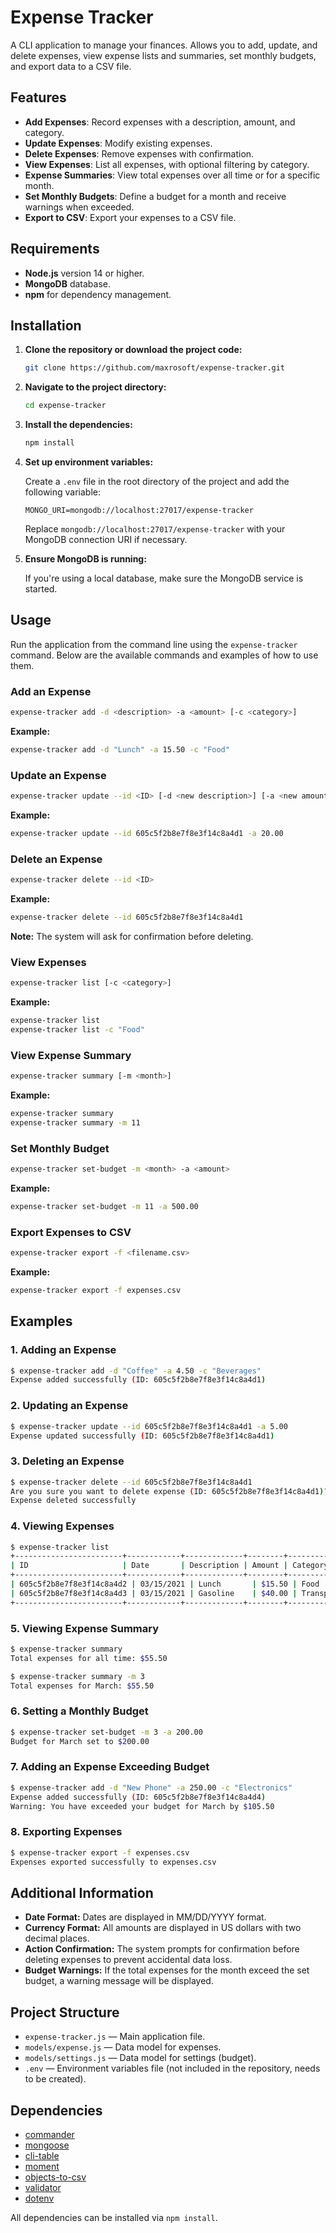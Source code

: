 # Expense Tracker

A CLI application to manage your finances. Allows you to add, update, and delete expenses, view expense lists and summaries, set monthly budgets, and export data to a CSV file.

## Features

- **Add Expenses**: Record expenses with a description, amount, and category.
- **Update Expenses**: Modify existing expenses.
- **Delete Expenses**: Remove expenses with confirmation.
- **View Expenses**: List all expenses, with optional filtering by category.
- **Expense Summaries**: View total expenses over all time or for a specific month.
- **Set Monthly Budgets**: Define a budget for a month and receive warnings when exceeded.
- **Export to CSV**: Export your expenses to a CSV file.

## Requirements

- **Node.js** version 14 or higher.
- **MongoDB** database.
- **npm** for dependency management.

## Installation

1. **Clone the repository or download the project code:**

   ```bash
   git clone https://github.com/maxrosoft/expense-tracker.git
   ```

2. **Navigate to the project directory:**

   ```bash
   cd expense-tracker
   ```

3. **Install the dependencies:**

   ```bash
   npm install
   ```

4. **Set up environment variables:**

   Create a `.env` file in the root directory of the project and add the following variable:

   ```env
   MONGO_URI=mongodb://localhost:27017/expense-tracker
   ```

   Replace `mongodb://localhost:27017/expense-tracker` with your MongoDB connection URI if necessary.

5. **Ensure MongoDB is running:**

   If you're using a local database, make sure the MongoDB service is started.

## Usage

Run the application from the command line using the `expense-tracker` command. Below are the available commands and examples of how to use them.

### Add an Expense

```bash
expense-tracker add -d <description> -a <amount> [-c <category>]
```

**Example:**

```bash
expense-tracker add -d "Lunch" -a 15.50 -c "Food"
```

### Update an Expense

```bash
expense-tracker update --id <ID> [-d <new description>] [-a <new amount>] [-c <new category>]
```

**Example:**

```bash
expense-tracker update --id 605c5f2b8e7f8e3f14c8a4d1 -a 20.00
```

### Delete an Expense

```bash
expense-tracker delete --id <ID>
```

**Example:**

```bash
expense-tracker delete --id 605c5f2b8e7f8e3f14c8a4d1
```

**Note:** The system will ask for confirmation before deleting.

### View Expenses

```bash
expense-tracker list [-c <category>]
```

**Example:**

```bash
expense-tracker list
expense-tracker list -c "Food"
```

### View Expense Summary

```bash
expense-tracker summary [-m <month>]
```

**Example:**

```bash
expense-tracker summary
expense-tracker summary -m 11
```

### Set Monthly Budget

```bash
expense-tracker set-budget -m <month> -a <amount>
```

**Example:**

```bash
expense-tracker set-budget -m 11 -a 500.00
```

### Export Expenses to CSV

```bash
expense-tracker export -f <filename.csv>
```

**Example:**

```bash
expense-tracker export -f expenses.csv
```

## Examples

### 1. Adding an Expense

```bash
$ expense-tracker add -d "Coffee" -a 4.50 -c "Beverages"
Expense added successfully (ID: 605c5f2b8e7f8e3f14c8a4d1)
```

### 2. Updating an Expense

```bash
$ expense-tracker update --id 605c5f2b8e7f8e3f14c8a4d1 -a 5.00
Expense updated successfully (ID: 605c5f2b8e7f8e3f14c8a4d1)
```

### 3. Deleting an Expense

```bash
$ expense-tracker delete --id 605c5f2b8e7f8e3f14c8a4d1
Are you sure you want to delete expense (ID: 605c5f2b8e7f8e3f14c8a4d1)? (yes/no): yes
Expense deleted successfully
```

### 4. Viewing Expenses

```bash
$ expense-tracker list
+------------------------+------------+-------------+--------+-------------+
| ID                     | Date       | Description | Amount | Category    |
+------------------------+------------+-------------+--------+-------------+
| 605c5f2b8e7f8e3f14c8a4d2 | 03/15/2021 | Lunch       | $15.50 | Food        |
| 605c5f2b8e7f8e3f14c8a4d3 | 03/15/2021 | Gasoline    | $40.00 | Transportation |
+------------------------+------------+-------------+--------+-------------+
```

### 5. Viewing Expense Summary

```bash
$ expense-tracker summary
Total expenses for all time: $55.50

$ expense-tracker summary -m 3
Total expenses for March: $55.50
```

### 6. Setting a Monthly Budget

```bash
$ expense-tracker set-budget -m 3 -a 200.00
Budget for March set to $200.00
```

### 7. Adding an Expense Exceeding Budget

```bash
$ expense-tracker add -d "New Phone" -a 250.00 -c "Electronics"
Expense added successfully (ID: 605c5f2b8e7f8e3f14c8a4d4)
Warning: You have exceeded your budget for March by $105.50
```

### 8. Exporting Expenses

```bash
$ expense-tracker export -f expenses.csv
Expenses exported successfully to expenses.csv
```

## Additional Information

- **Date Format:** Dates are displayed in MM/DD/YYYY format.
- **Currency Format:** All amounts are displayed in US dollars with two decimal places.
- **Action Confirmation:** The system prompts for confirmation before deleting expenses to prevent accidental data loss.
- **Budget Warnings:** If the total expenses for the month exceed the set budget, a warning message will be displayed.

## Project Structure

- `expense-tracker.js` — Main application file.
- `models/expense.js` — Data model for expenses.
- `models/settings.js` — Data model for settings (budget).
- `.env` — Environment variables file (not included in the repository, needs to be created).

## Dependencies

- [commander](https://www.npmjs.com/package/commander)
- [mongoose](https://www.npmjs.com/package/mongoose)
- [cli-table](https://www.npmjs.com/package/cli-table)
- [moment](https://www.npmjs.com/package/moment)
- [objects-to-csv](https://www.npmjs.com/package/objects-to-csv)
- [validator](https://www.npmjs.com/package/validator)
- [dotenv](https://www.npmjs.com/package/dotenv)

All dependencies can be installed via `npm install`.